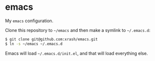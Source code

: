 # emacs

My `emacs` configuration.

Clone this repository to `~/emacs` and then make a symlink to `~/.emacs.d`:

```bash
$ git clone git@github.com:xrash/emacs.git
$ ln -s ~/emacs ~/.emacs.d
```

Emacs will load `~/.emacs.d/init.el`, and that will load everything else.

